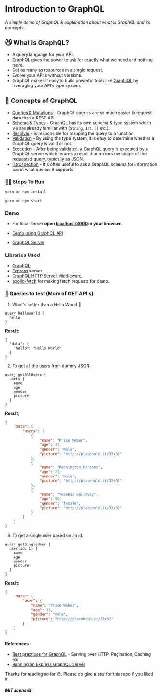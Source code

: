 # Introduction to GraphQL

_A simple demo of GraphQL & explanation about what is GraphQL and its concepts._

## 😼 What is GraphQL?

- A query language for your API.
- GraphQL gives the power to ask for exactly what we need and nothing more.
- Get as many as resources in a single request.
- Evolve your API's without versions.
- GraphQL makes it easy to build powerful tools like [GraphiQL](https://github.com/graphql/graphiql) by leveraging your API’s type system.

## 🐙 Concepts of GraphQL

- [Queries & Mutations](https://graphql.org/learn/queries/) - GraphQL queries are so much easier to request data than a REST API.
- [Schema & Types](https://graphql.org/learn/schema/) - GraphQL has its own schema & type system which we are already familiar with (`String`, `Int`, `[]` etc.).
- [Resolver](https://graphql.org/learn/execution/#root-fields-resolvers) - is responsible for mapping the query to a function.
- [Validation](https://graphql.org/learn/validation/) - By using the type system, it is easy to determine whether a GraphQL query is valid or not.
- [Execution](https://graphql.org/learn/execution/) - After being validated, a GraphQL query is executed by a GraphQL server which returns a result that mirrors the shape of the requested query, typically as JSON.
- [Introspection](https://graphql.org/learn/introspection/) - It's often useful to ask a GraphQL schema for information about what queries it supports.

### 🐣🐥 Steps To Run

```bash
yarn or npm install
```

```bash
yarn or npm start
```

### Demo

- For local server **open [localhost:3000](http://localhost:3000) in your browser.**

- [Demo using GraphQL API](https://hello-world-graphql.surge.sh)

- [GraphQL Server](https://hello-world-graphql-oifivtepjc.now.sh/graphql)

### Libraries Used

- [GraphQL](https://www.npmjs.com/package/graphql).
- [Express](https://www.npmjs.com/package/express) server.
- [GraphQL HTTP Server Middleware](https://www.npmjs.com/package/express-graphql).
- [apollo-fetch](https://github.com/apollographql/apollo-fetch) for making fetch requests for demo. 



### 🤔 Queries to test (More of GET API's)

1.  What's better than a Hello World 🤪

```
query helloworld {
  hello
}
```

**Result**:

```
{
  "data": {
    "hello": "Hello World"
  }
}
```

2.  To get all the users from dummy JSON.

```
query getAllUsers {
  users {
    name
    age
    gender
    picture
  }
}
```

**Result**;

```json
{
	"data": {
		"users": [
			{
				"name": "Price Weber",
				"age": 37,
				"gender": "male",
				"picture": "http://placehold.it/32x32"
			},
			{
				"name": "Pennington Parsons",
				"age": 22,
				"gender": "male",
				"picture": "http://placehold.it/32x32"
			},
			{
				"name": "Yesenia Galloway",
				"age": 36,
				"gender": "female",
				"picture": "http://placehold.it/32x32"
			}
		]
	}
}
```

3.  To get a single user based on an id.

```
query getSingleUser {
  user(id: 1) {
    name
    age
    gender
    picture
  }
}
```

**Result**:

```json
{
	"data": {
		"user": {
			"name": "Price Weber",
			"age": 37,
			"gender": "male",
			"picture": "http://placehold.it/32x32"
		}
	}
}
```

#### References

- [Best practices for GraphQL](https://graphql.org/learn/best-practices/) - Serving over HTTP, Pagination, Caching etc.
- [Running an Express GraphQL Server](https://graphql.org/graphql-js/running-an-express-graphql-server/)

Thanks for reading so far 😙. Please do give a star for this repo if you liked it.

##### MIT licensed
